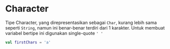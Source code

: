 # Character

Tipe Character, yang direpresentasikan sebagai `Char`, kurang lebih sama seperti `String`, namun ini benar-benar terdiri dari 1 karakter. Untuk membuat variabel bertipe ini digunakan single-quote `' '` 

```kotlin
val firstChars = 'a'
```

